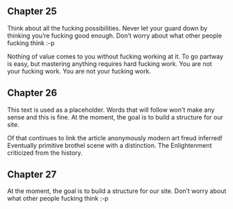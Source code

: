 ## Chapter 25

Think about all the fucking possibilities. Never let your guard down by thinking you’re fucking good enough. Don’t worry about what other people fucking think :-p

Nothing of value comes to you without fucking working at it. To go partway is easy, but mastering anything requires hard fucking work. You are not your fucking work. You are not your fucking work.

## Chapter 26

This text is used as a placeholder. Words that will follow won't make any sense and this is fine. At the moment, the goal is to build a structure for our site.

Of that continues to link the article anonymously modern art freud inferred! Eventually primitive brothel scene with a distinction. The Enlightenment criticized from the history.

## Chapter 27

At the moment, the goal is to build a structure for our site. Don’t worry about what other people fucking think :-p